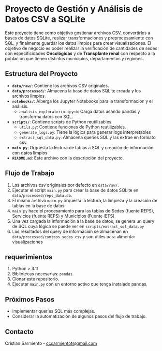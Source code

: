 # Proyecto de Gestión y Análisis de Datos CSV a SQLite

Este proyecto tiene como objetivo gestionar archivos CSV, convertirlos a bases de datos SQLite, realizar transformaciones y preprocesamiento con SQL, y finalmente guardar los datos limpios para crear visualizaciones. El objetivo de negocio es poder realizar la verificación de cantidades de sedes con especificidades **Oncológicas** y de **Transplante renal** con respecto a la población que tienen distintos municipios, departamentos y regiones.

## Estructura del Proyecto

-   **`data/raw/`**: Contiene los archivos CSV originales.
-   **`data/processed/`**: Almacena la base de datos SQLite creada y los archivos limpios.
-   **`notebooks/`**: Alberga los Jupyter Notebooks para la transformación y el análisis.
    -   `analisis_exploratorio.ipynb`: Carga datos usando pandas y transforma datos con SQL.
-   **`scripts/`**: Contiene scripts de Python reutilizables.
    -   `utils.py`: Contiene funciones de Python reutilizables.
    -   `generate_logs.py`: Tiene la lógica para generar logs interpretables
    -   `extract_sql_data.py`: Almacena queries SQL y las extrae en formato csv.
-   **`main.py`**: Orquesta la lectura de tablas a SQL y creación de información con datos limpios
-   **`README.md`**: Este archivo con la descripción del proyecto.

## Flujo de Trabajo

1.  Los archivos csv originales por defecto en `data/raw/`.
2.  Ejecutar el script `main.py` para crear la base de datos SQLite en `data/processed/reps_data.db`.
3.  El mismo archivo `main.py` orquesta la lectura, la limpieza y la creación de tablas en la base de datos
4.  `main.py` hace el procesamiento para las tablas de Sedes (fuente REPS), Servicios (fuente REPS) y Municipios (Fuente IETS)
5.  Una vez cargada la información a la base de datos, se genera un query de SQL cuya lógica se puede ver en `scripts/extract_sql_data.py`
6.  Los resultados del query de información se almacenan en `data/processed/conteos_sedes.csv` y son útiles para alimentar visualizaciones

## requerimientos

1.  Python > 3.11
2.  Bibliotecas necesarias: `pandas`.
3.  Clonar este repositorio.
5.  Ejecutar `main.py` con un entorno activo que tenga instalado pandas.

## Próximos Pasos

-   Implementar queries SQL más complejas.
-   Considerar la automatización de algunos pasos del flujo de trabajo.

## Contacto

Cristian Sarmiento - ccsarmientot@gmail.com